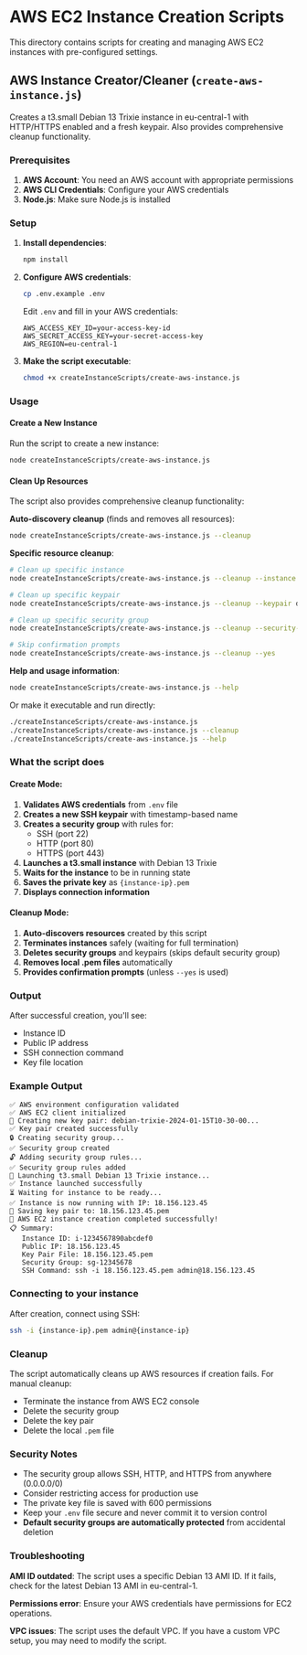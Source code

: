 # AWS EC2 Instance Creation Scripts

This directory contains scripts for creating and managing AWS EC2 instances with pre-configured settings.

## AWS Instance Creator/Cleaner (`create-aws-instance.js`)

Creates a t3.small Debian 13 Trixie instance in eu-central-1 with HTTP/HTTPS enabled and a fresh keypair. Also provides comprehensive cleanup functionality.

### Prerequisites

1. **AWS Account**: You need an AWS account with appropriate permissions
2. **AWS CLI Credentials**: Configure your AWS credentials
3. **Node.js**: Make sure Node.js is installed

### Setup

1. **Install dependencies**:
   ```bash
   npm install
   ```

2. **Configure AWS credentials**:
   ```bash
   cp .env.example .env
   ```

   Edit `.env` and fill in your AWS credentials:
   ```
   AWS_ACCESS_KEY_ID=your-access-key-id
   AWS_SECRET_ACCESS_KEY=your-secret-access-key
   AWS_REGION=eu-central-1
   ```

3. **Make the script executable**:
   ```bash
   chmod +x createInstanceScripts/create-aws-instance.js
   ```

### Usage

#### Create a New Instance

Run the script to create a new instance:

```bash
node createInstanceScripts/create-aws-instance.js
```

#### Clean Up Resources

The script also provides comprehensive cleanup functionality:

**Auto-discovery cleanup** (finds and removes all resources):
```bash
node createInstanceScripts/create-aws-instance.js --cleanup
```

**Specific resource cleanup**:
```bash
# Clean up specific instance
node createInstanceScripts/create-aws-instance.js --cleanup --instance i-1234567890abcdef0

# Clean up specific keypair
node createInstanceScripts/create-aws-instance.js --cleanup --keypair debian-trixie-2025-09-02T07-25-12

# Clean up specific security group
node createInstanceScripts/create-aws-instance.js --cleanup --security-group sg-12345678

# Skip confirmation prompts
node createInstanceScripts/create-aws-instance.js --cleanup --yes
```

**Help and usage information**:
```bash
node createInstanceScripts/create-aws-instance.js --help
```

Or make it executable and run directly:

```bash
./createInstanceScripts/create-aws-instance.js
./createInstanceScripts/create-aws-instance.js --cleanup
./createInstanceScripts/create-aws-instance.js --help
```

### What the script does

#### Create Mode:
1. **Validates AWS credentials** from `.env` file
2. **Creates a new SSH keypair** with timestamp-based name
3. **Creates a security group** with rules for:
   - SSH (port 22)
   - HTTP (port 80)
   - HTTPS (port 443)
4. **Launches a t3.small instance** with Debian 13 Trixie
5. **Waits for the instance** to be in running state
6. **Saves the private key** as `{instance-ip}.pem`
7. **Displays connection information**

#### Cleanup Mode:
1. **Auto-discovers resources** created by this script
2. **Terminates instances** safely (waiting for full termination)
3. **Deletes security groups** and keypairs (skips default security group)
4. **Removes local .pem files** automatically
5. **Provides confirmation prompts** (unless `--yes` is used)

### Output

After successful creation, you'll see:
- Instance ID
- Public IP address
- SSH connection command
- Key file location

### Example Output

```
✅ AWS environment configuration validated
✅ AWS EC2 client initialized
🔑 Creating new key pair: debian-trixie-2024-01-15T10-30-00...
✅ Key pair created successfully
🔒 Creating security group...
✅ Security group created
🔓 Adding security group rules...
✅ Security group rules added
🚀 Launching t3.small Debian 13 Trixie instance...
✅ Instance launched successfully
⏳ Waiting for instance to be ready...
✅ Instance is now running with IP: 18.156.123.45
💾 Saving key pair to: 18.156.123.45.pem
🎉 AWS EC2 instance creation completed successfully!
📋 Summary:
   Instance ID: i-1234567890abcdef0
   Public IP: 18.156.123.45
   Key Pair File: 18.156.123.45.pem
   Security Group: sg-12345678
   SSH Command: ssh -i 18.156.123.45.pem admin@18.156.123.45
```

### Connecting to your instance

After creation, connect using SSH:

```bash
ssh -i {instance-ip}.pem admin@{instance-ip}
```

### Cleanup

The script automatically cleans up AWS resources if creation fails. For manual cleanup:

- Terminate the instance from AWS EC2 console
- Delete the security group
- Delete the key pair
- Delete the local `.pem` file

### Security Notes

- The security group allows SSH, HTTP, and HTTPS from anywhere (0.0.0.0/0)
- Consider restricting access for production use
- The private key file is saved with 600 permissions
- Keep your `.env` file secure and never commit it to version control
- **Default security groups are automatically protected** from accidental deletion

### Troubleshooting

**AMI ID outdated**: The script uses a specific Debian 13 AMI ID. If it fails, check for the latest Debian 13 AMI in eu-central-1.

**Permissions error**: Ensure your AWS credentials have permissions for EC2 operations.

**VPC issues**: The script uses the default VPC. If you have a custom VPC setup, you may need to modify the script.
